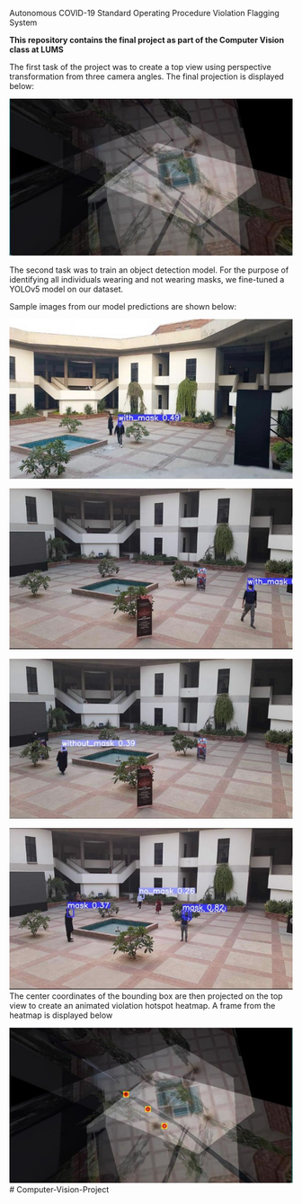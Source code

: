 ﻿Autonomous COVID-19 Standard Operating Procedure Violation Flagging System 

**This repository contains the final project as part of the Computer Vision class at LUMS** 

The first task of the project was to create a top view using perspective transformation from three camera angles. The final projection is displayed below:  

![](img1.jpeg)

The second task was to train an object detection model. For the purpose of identifying all individuals wearing and not wearing masks, we fine-tuned a YOLOv5 model on our dataset.  

Sample images from our model predictions are shown below: 

![](img2.jpeg)

![](img3.jpeg)

![](img4.jpeg)

![](img5.jpeg)The center coordinates of the bounding box are then projected on the top view to create an animated violation hotspot heatmap. A frame from the heatmap is displayed below 

![](img6.jpeg)# Computer-Vision-Project

